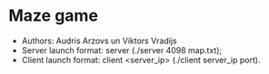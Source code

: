 # Maze game
  - Authors: Audris Arzovs un Viktors Vradijs
  - Server launch format: server <port> <path to map> (./server 4098 map.txt);
  - Client launch format: client <server_ip> <port> (./client server_ip port).